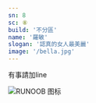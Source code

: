 ```yaml
---
sn: 8
sc: ⑧
build: '不分區'
name: '羅敏'
slogan: '認真的女人最美麗'
image: '/bella.jpg'
---
```

有事請加line

![RUNOOB 图标](/bella-qrcode.jpg)